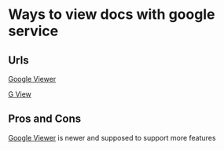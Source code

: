 <!--
 * @Author: Hong.Zhang
 * @Date: 2024-04-25 14:15:21
 * @Description: 
-->
# Ways to view docs with google service

## Urls

[Google Viewer](https://docs.google.com/viewer?embedded=true&url=xxx)

[G View](https://docs.google.com/gview?embedded=true&url=xxx)

## Pros and Cons
[Google Viewer](https://docs.google.com/viewer?embedded=true&url=xxx) is newer and supposed to support more features